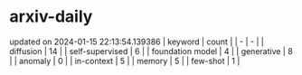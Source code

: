 # arxiv-daily
updated on 2024-01-15 22:13:54.139386
| keyword | count |
| - | - |
| diffusion | 14 |
| self-supervised | 6 |
| foundation model | 4 |
| generative | 8 |
| anomaly | 0 |
| in-context | 5 |
| memory | 5 |
| few-shot | 1 |
